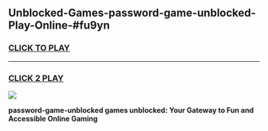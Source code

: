 
## Unblocked-Games-password-game-unblocked-Play-Online-#fu9yn
<h3>
<a href="https://premium.freeplayer.one?title=password-game-unblocked&ref=24F">CLICK TO PLAY</a></h3>
<hr>

<h3>
<a href="https://premium.freeplayer.one?title=password-game-unblocked&ref=24F">CLICK 2 PLAY</a>
  
</h3>

<a href="https://premium.freeplayer.one?title=password-game-unblocked&ref=24F/"><img src="https://clearcache.store/games.png"></a>


**password-game-unblocked games unblocked: Your Gateway to Fun and Accessible Online Gaming**
